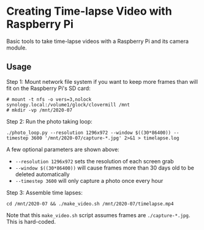 Creating Time-lapse Video with Raspberry Pi
================================================================================

Basic tools to take time-lapse videos with a Raspberry Pi and its camera module.

Usage
--------------------------------------------------------------------------------

Step 1: Mount network file system if you want to keep more frames than will fit
on the Raspberry Pi's SD card:

    # mount -t nfs -o vers=3,nolock synology.local:/volume1/glock/clovermill /mnt
    # mkdir -vp /mnt/2020-07

Step 2: Run the photo taking loop:

    ./photo_loop.py --resolution 1296x972 --window $((30*86400)) --timestep 3600 '/mnt/2020-07/capture-*.jpg' 2>&1 > timelapse.log

A few optional parameters are shown above:

- `--resolution 1296x972` sets the resolution of each screen grab
- `--window $((30*86400))` will cause frames more than 30 days old to be deleted automatically
- `--timestep 3600` will only capture a photo once every hour

Step 3: Assemble time lapses:

    cd /mnt/2020-07 && ./make_video.sh /mnt/2020-07/timelapse.mp4

Note that this `make_video.sh` script assumes frames are `./capture-*.jpg`.
This is hard-coded.
